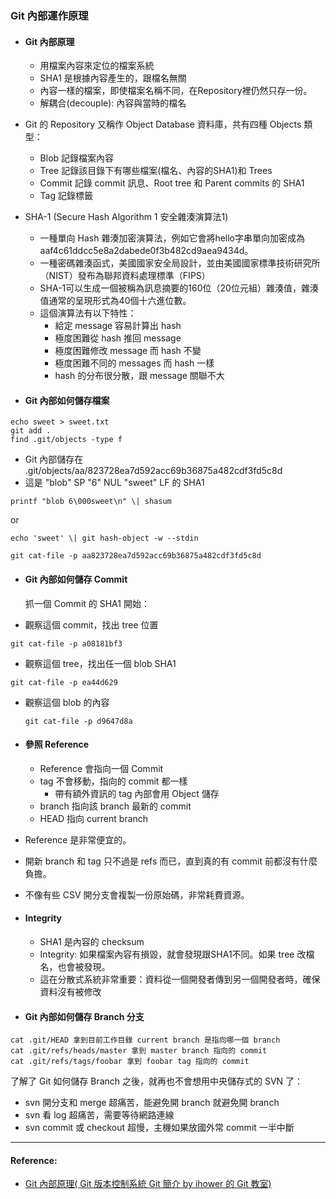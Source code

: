 ### Git 內部運作原理

* #### Git 內部原理

  * 用檔案內容來定位的檔案系統
  * SHA1 是根據內容產生的，跟檔名無關
  * 內容一樣的檔案，即使檔案名稱不同，在Repository裡仍然只存一份。
  * 解耦合\(decouple\): 內容與當時的檔名

* Git 的 Repository 又稱作 Object Database 資料庫，共有四種 Objects 類型：

  * Blob 記錄檔案內容
  * Tree 記錄該目錄下有哪些檔案\(檔名、內容的SHA1\)和 Trees
  * Commit 記錄 commit 訊息、Root tree 和 Parent commits 的 SHA1
  * Tag 記錄標籤

* SHA-1 \(Secure Hash Algorithm 1 安全雜湊演算法1\)

  * 一種單向 Hash 雜湊加密演算法，例如它會將hello字串單向加密成為aaf4c61ddcc5e8a2dabede0f3b482cd9aea9434d。
  * 一種密碼雜湊函式，美國國家安全局設計，並由美國國家標準技術研究所（NIST）發布為聯邦資料處理標準（FIPS）
  * SHA-1可以生成一個被稱為訊息摘要的160位（20位元組）雜湊值，雜湊值通常的呈現形式為40個十六進位數。
  * 這個演算法有以下特性：
    * 給定 message 容易計算出 hash
    * 極度困難從 hash 推回 message
    * 極度困難修改 message 而 hash 不變
    * 極度困難不同的 messages 而 hash 一樣
    * hash 的分布很分散，跟 message 關聯不大

* #### Git 內部如何儲存檔案

```
echo sweet > sweet.txt
git add .
find .git/objects -type f
```

* Git 內部儲存在 .git/objects/aa/823728ea7d592acc69b36875a482cdf3fd5c8d  
* 這是 "blob" SP "6" NUL "sweet" LF 的 SHA1  

```
printf "blob 6\000sweet\n" \| shasum
```

or

```
echo 'sweet' \| git hash-object -w --stdin
```

```
git cat-file -p aa823728ea7d592acc69b36875a482cdf3fd5c8d
```

* #### Git 內部如何儲存 Commit

  抓一個 Commit 的 SHA1 開始：

* 觀察這個 commit，找出 tree 位置

```
git cat-file -p a08181bf3  
```

* 觀察這個 tree，找出任一個 blob SHA1

```
git cat-file -p ea44d629
```

* 觀察這個 blob 的內容
  ```
  git cat-file -p d9647d8a  
  ```

* #### 參照 Reference

  * Reference 會指向一個 Commit
  * tag 不會移動，指向的 commit 都一樣
    * 帶有額外資訊的 tag 內部會用 Object 儲存
  * branch 指向該 branch 最新的 commit
  * HEAD 指向 current branch
* Reference 是非常便宜的。

* 開新 branch 和 tag 只不過是 refs 而已，直到真的有 commit 前都沒有什麼負擔。
* 不像有些 CSV 開分支會複製一份原始碼，非常耗費資源。

* #### Integrity

  * SHA1 是內容的 checksum
  * Integrity: 如果檔案內容有損毀，就會發現跟SHA1不同。如果 tree 改檔名，也會被發現。
  * 這在分散式系統非常重要：資料從一個開發者傳到另一個開發者時，確保資料沒有被修改
* #### Git 內部如何儲存 Branch 分支

```
cat .git/HEAD 拿到目前工作目錄 current branch 是指向哪一個 branch
cat .git/refs/heads/master 拿到 master branch 指向的 commit
cat .git/refs/tags/foobar 拿到 foobar tag 指向的 commit
```

了解了 Git 如何儲存 Branch 之後，就再也不會想用中央儲存式的 SVN 了：

* svn 開分支和 merge 超痛苦，能避免開 branch 就避免開 branch  
* svn 看 log 超痛苦，需要等待網路連線  
* svn commit 或 checkout 超慢，主機如果放國外常 commit 一半中斷

---

#### Reference:

* [Git 內部原理\( Git 版本控制系統 Git 簡介 by ihower 的 Git 教室\)](https://ihower.tw/git/internal.html)



